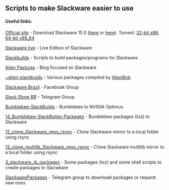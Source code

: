 
## Scripts to make Slackware easier to use

#### Useful links:

[Official site](http://www.slackware.com/) - Download Slackware 15.0 ([here](http://www.slackware.com/getslack/) or [here](https://seedbox.slackware.uk/)). Torrent:
[32-bit x86](https://seedbox.slackware.uk/torrents/slackware-15.0-install-dvd.torrent), [64-bit x86_64](https://seedbox.slackware.uk/torrents/slackware64-15.0-install-dvd.torrent)

[Slackware live](https://download.liveslak.org/) - Live Edition of Slackware

[Slackbuilds](https://slackbuilds.org/) - Scripts to build packages/programs for Slackware

[Alien Pastures](https://alien.slackbook.org/blog/) - Blog focused on Slackware

[~alien-slackbuids](http://www.slackware.com/~alien/slackbuilds/) - Various packages compiled by [AlienBob](http://www.slackware.com/~alien/)

[Slackware Brazil](https://www.facebook.com/groups/slackwarebr/) - Facebook Group

[Slack Show BR](https://telegram.me/slackshowbr) - Telegram Group

[Bumblebee-SlackBuilds](https://github.com/WhiteWolf1776/Bumblebee-SlackBuilds) - Bumblebee to NVIDIA Optimus

[14_Bumblebee-SlackBuilds-Packages](https://github.com/ryuuzaki42/14_Bumblebee-SlackBuilds-Packages) - Bumblebee packages (txz) to Slackware

[12_clone_Slackware_repo_rsync](https://github.com/ryuuzaki42/12_clone_Slackware_repo_rsync) - Clone Slackware mirror to a local folder using rsync

[13_clone_multilib_Slackware_repo_rsync](https://github.com/ryuuzaki42/13_clone_multilib_Slackware_repo_rsync) - Clone Slackware multilib mirror to a local folder using rsync

[3_slackware_jb_packages](https://github.com/ryuuzaki42/3_slackware_jb_packages) - Some packages (txz) and some shell scripts to create packages to Slacwkare

[SlackwarePackages](https://t.me/SlackwarePackages) - Telegram group to download packages or request new ones
